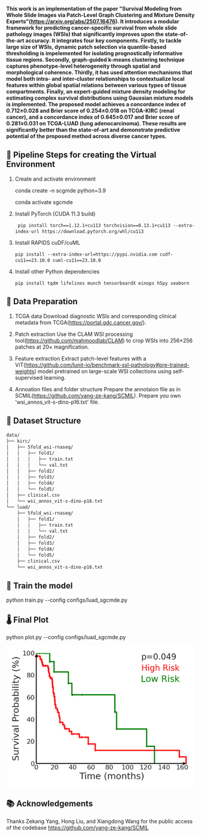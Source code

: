 **This work is an implementation of the paper "Survival Modeling from Whole Slide Images via Patch-Level Graph Clustering and Mixture Density Experts"(https://arxiv.org/abs/2507.16476). It introduces a modular framework for predicting cancer-specific survival from whole slide pathology images (WSIs) that significantly improves upon the state-of-the-art accuracy. It integrates four key components. Firstly, to tackle large size of WSIs, dynamic patch selection via quantile-based thresholding is impelemented for isolating prognostically informative tissue regions. Secondly, graph-guided k-means clustering technique captures phenotype-level heterogeneity through spatial and morphological coherence. Thirdly, it has used attention mechanisms that model both intra- and inter-cluster relationships to contextualize local features within global spatial relations between various types of tissue compartments. Finally, an expert-guided mixture density modeling for estimating complex survival distributions using Gaussian mixture models is implemented. The proposed model achieves a concordance index of 0.712±0.028 and Brier score of 0.254±0.018 on TCGA-KIRC (renal cancer), and a concordance index of 0.645±0.017 and Brier score of 0.281±0.031 on TCGA-LUAD (lung adenocarcinoma). These results are significantly better than the state-of-art and demonstrate predictive potential of the proposed method across diverse cancer types.**

## 🔄 Pipeline Steps for creating the Virtual Environment

1. Create and activate environment

   conda create -n scgmde python=3.9 

   conda activate sgcmde


2. Install PyTorch (CUDA 11.3 build)
   ```
    pip install torch==1.12.1+cu113 torchvision==0.13.1+cu113 --extra-index-url https://download.pytorch.org/whl/cu113
   ```

3. Install RAPIDS cuDF/cuML
   ```
   pip install --extra-index-url=https://pypi.nvidia.com cudf-cu11==23.10.0 cuml-cu11==23.10.0
   ```

4. Install other Python dependencies
   ```
   pip install tqdm lifelines munch tensorboardX einops h5py seaborn
   ```
   
## 📂 Data Preparation

1. TCGA data
Download diagnostic WSIs and corresponding clinical metadata from TCGA(https://portal.gdc.cancer.gov/).

2. Patch extraction
Use the CLAM WSI processing tool(https://github.com/mahmoodlab/CLAM) to crop WSIs into 256×256 patches at 20× magnification.

3. Feature extraction
Extract patch-level features with a ViT(https://github.com/lunit-io/benchmark-ssl-pathology#pre-trained-weights) model pretrained on large-scale WSI collections using self-supervised learning.

4. Annoation files and folder structure
Prepare the annotaion file as in SCMIL(https://github.com/yang-ze-kang/SCMIL). Prepare you own 'wsi_annos_vit-s-dino-p16.txt' file.

## 📂 Dataset Structure

```
data/
├── kirc/
│   ├── 5fold_wsi-rnaseq/
│   │   ├── fold1/
│   │   │   ├── train.txt
│   │   │   └── val.txt
│   │   ├── fold2/
│   │   ├── fold3/
│   │   ├── fold4/
│   │   └── fold5/
│   ├── clinical.csv
│   └── wsi_annos_vit-s-dino-p16.txt
└── luad/
    ├── 5fold_wsi-rnaseq/
    │   ├── fold1/
    │   │   ├── train.txt
    │   │   └── val.txt
    │   ├── fold2/
    │   ├── fold3/
    │   ├── fold4/
    │   └── fold5/
    ├── clinical.csv
    └── wsi_annos_vit-s-dino-p16.txt
```
    
## 🧪  Train the model
python train.py --config configs/luad_sgcmde.py

## 🌡️ Final Plot
python plot.py --config configs/luad_sgcmde.py
<p align="center">
  <img src="plots/luad.png" alt="Centered Image" width="500"/>
</p>

## 📚 Acknowledgements
Thanks Zekang Yang, Hong Liu, and Xiangdong Wang for the public access of the codebase https://github.com/yang-ze-kang/SCMIL
